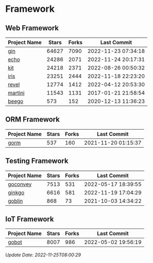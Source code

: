 # Framework

## Web Framework
| Project Name | Stars | Forks | Last Commit |
| ------------ | ----- | ----- | ----------- |
| [gin](https://github.com/gin-gonic/gin) | 64627 | 7090 | 2022-11-23 07:34:18 |
| [echo](https://github.com/labstack/echo) | 24286 | 2071 | 2022-11-24 20:17:31 |
| [kit](https://github.com/go-kit/kit) | 24218 | 2371 | 2022-08-26 00:50:32 |
| [iris](https://github.com/kataras/iris) | 23251 | 2444 | 2022-11-18 22:23:20 |
| [revel](https://github.com/revel/revel) | 12774 | 1412 | 2022-04-12 20:53:30 |
| [martini](https://github.com/go-martini/martini) | 11543 | 1131 | 2017-01-21 21:58:54 |
| [beego](https://github.com/astaxie/beego) | 573 | 152 | 2020-12-13 11:36:23 |

## ORM Framework
| Project Name | Stars | Forks | Last Commit |
| ------------ | ----- | ----- | ----------- |
| [gorm](https://github.com/jinzhu/gorm) | 537 | 160 | 2021-11-20 01:15:37 |

## Testing Framework
| Project Name | Stars | Forks | Last Commit |
| ------------ | ----- | ----- | ----------- |
| [goconvey](https://github.com/smartystreets/goconvey) | 7513 | 531 | 2022-05-17 18:39:55 |
| [ginkgo](https://github.com/onsi/ginkgo) | 6616 | 581 | 2022-11-19 17:04:29 |
| [goblin](https://github.com/franela/goblin) | 868 | 73 | 2021-10-03 14:34:22 |

## IoT Framework
| Project Name | Stars | Forks | Last Commit |
| ------------ | ----- | ----- | ----------- |
| [gobot](https://github.com/hybridgroup/gobot) | 8007 | 986 | 2022-05-02 19:56:19 |

*Update Date: 2022-11-25T08:00:29*